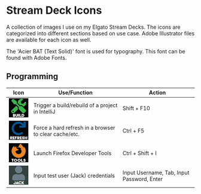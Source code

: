 # Stream Deck Icons
A collection of images I use on my Elgato Stream Decks. The icons are categorized into different sections based on use case. Adobe Illustrator files are available for each icon as well.

The 'Acier BAT (Text Solid)' font is used for typography. This font can be found with Adobe Fonts.

## Programming
| Icon | Use/Function | Action |
| ---- | ------------ | ------ |
| ![build.png](/programming/build.png) | Trigger a build/rebuild of a project in IntelliJ | Shift + F10 |
| ![refresh.png](/programming/refresh.png) | Force a hard refresh in a browser to clear cache/etc. | Ctrl + F5 |
| ![firefox-tools.png](/programming/firefox-tools.png) | Launch Firefox Developer Tools | Ctrl + Shift + I |
| ![jack.png](/programming/jack.png) | Input test user (Jack) credentials | Input Username, Tab, Input Password, Enter |
